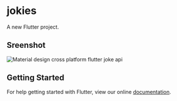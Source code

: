 # jokies

A new Flutter project.

## Sreenshot

![Material design cross platform flutter joke api](https://user-images.githubusercontent.com/24621701/41268315-5b9e3a22-6df7-11e8-8436-b0f0d1fba4ab.gif)

## Getting Started

For help getting started with Flutter, view our online
[documentation](https://flutter.io/).
